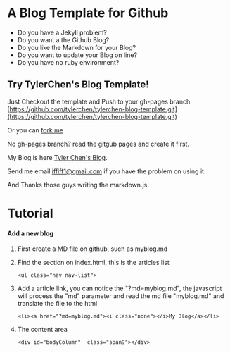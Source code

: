 A Blog Template for Github 
====
* Do you have a Jekyll problem?
* Do you want a the Github Blog?
* Do you like the Markdown for your Blog?
* Do you want to update your Blog on line?
* Do you have no ruby environment?

Try TylerChen's Blog Template!
----
Just Checkout the template and Push to your gh-pages branch [https://github.com/tylerchen/tylerchen-blog-template.git](https://github.com/tylerchen/tylerchen-blog-template.git)

Or you can [fork me](https://github.com/tylerchen/tylerchen-blog-template/fork)

No gh-pages branch? read the gitgub pages and create it first.

My Blog is here [Tyler Chen's Blog](http://tylerchen.github.com/Blogs/).

Send me email [iffiff1@gmail.com](mailto:iffiff1@gmail.com) if you have the problem on using it.

And Thanks those guys writing the markdown.js.


Tutorial
====

#### Add a new blog

1. First create a MD file on github, such as myblog.md
2. Find the section on index.html, this is the articles list

    `
        <ul class="nav nav-list">
    `

3. Add a article link, you can notice the "?md=myblog.md", the javascript will process the "md" parameter and read the md file "myblog.md" and translate the file to the html

    `
        <li><a href="?md=myblog.md"><i class="none"></i>My Blog</a></li>
    `

4. The content area

    `
        <div id="bodyColumn"  class="span9"></div>
    `


